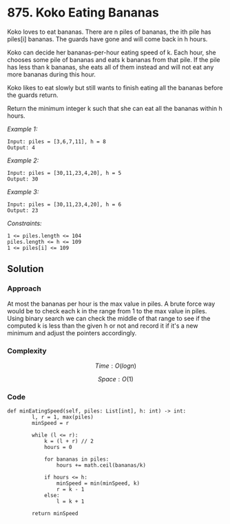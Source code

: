 # 875. Koko Eating Bananas
Koko loves to eat bananas. There are n piles of bananas, the ith pile has piles[i] bananas. The guards have gone and will come back in h hours.

Koko can decide her bananas-per-hour eating speed of k. Each hour, she chooses some pile of bananas and eats k bananas from that pile. If the pile has less than k bananas, she eats all of them instead and will not eat any more bananas during this hour.

Koko likes to eat slowly but still wants to finish eating all the bananas before the guards return.

Return the minimum integer k such that she can eat all the bananas within h hours.

*Example 1:*

```
Input: piles = [3,6,7,11], h = 8
Output: 4
```

*Example 2:*

```
Input: piles = [30,11,23,4,20], h = 5
Output: 30
```

*Example 3:*

```
Input: piles = [30,11,23,4,20], h = 6
Output: 23
```

*Constraints:*

```
1 <= piles.length <= 104
piles.length <= h <= 109
1 <= piles[i] <= 109
```

## Solution

### Approach
At most the bananas per hour is the max value in piles. A brute force way would be to check each k in the range from 1 to the max value in piles. Using binary search we can check the middle of that range to see if the computed k is less than the given h or not and record it if it's a new minimum and adjust the pointers accordingly.
    

### Complexity
$$Time: O(logn)$$

$$Space: O(1)$$

### Code
```
def minEatingSpeed(self, piles: List[int], h: int) -> int:
        l, r = 1, max(piles)
        minSpeed = r

        while (l <= r):
            k = (l + r) // 2
            hours = 0

            for bananas in piles:
                hours += math.ceil(bananas/k)

            if hours <= h:
                minSpeed = min(minSpeed, k)
                r = k - 1
            else:
                l = k + 1

        return minSpeed
```